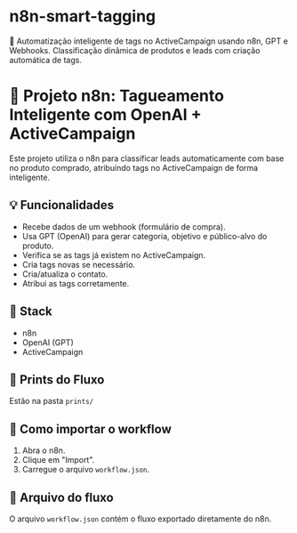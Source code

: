 # n8n-smart-tagging
🧠 Automatização inteligente de tags no ActiveCampaign usando n8n, GPT e Webhooks. Classificação dinâmica de produtos e leads com criação automática de tags.


# 🧠 Projeto n8n: Tagueamento Inteligente com OpenAI + ActiveCampaign

Este projeto utiliza o n8n para classificar leads automaticamente com base no produto comprado, atribuindo tags no ActiveCampaign de forma inteligente.

## 💡 Funcionalidades

- Recebe dados de um webhook (formulário de compra).
- Usa GPT (OpenAI) para gerar categoria, objetivo e público-alvo do produto.
- Verifica se as tags já existem no ActiveCampaign.
- Cria tags novas se necessário.
- Cria/atualiza o contato.
- Atribui as tags corretamente.

## 🔗 Stack
- n8n
- OpenAI (GPT)
- ActiveCampaign

## 📸 Prints do Fluxo
Estão na pasta `prints/`

## 🚀 Como importar o workflow

1. Abra o n8n.
2. Clique em "Import".
3. Carregue o arquivo `workflow.json`.

## 📂 Arquivo do fluxo

O arquivo `workflow.json` contém o fluxo exportado diretamente do n8n.
